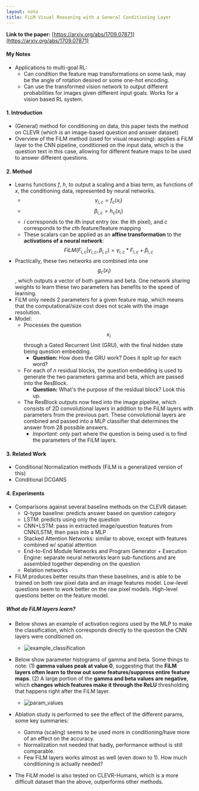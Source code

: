 ```yaml
---
layout: note
title: FiLM Visual Reasoning with a General Conditioning Layer
---
```


**Link to the paper:** [https://arxiv.org/abs/1709.07871](https://arxiv.org/abs/1709.07871)

#### My Notes

- Applications to multi-goal RL:
  - Can condition the feature map transformations on some task, may be the angle of rotation desired or some one-hot encoding.
  - Can use the transformed vision network to output different probabilities for images given different input goals. Works for a vision based RL system.

#### 1. Introduction

- (General) method for conditioning on data, this paper tests the method on CLEVR (which is an image-based question and answer dataset)
- Overview of the FiLM method (used for visual reasoning): applies a FiLM layer to the CNN pipeline, conditioned on the input data, which is the question text in this case, allowing for different feature maps to be used to answer different questions.

#### 2. Method

- Learns functions *f*, *h*, to output a scaling and a bias term, as functions of *x*, the conditioning data, represented by neural networks.
  - $$\gamma_{i, c} = f_c(x_i)$$
  - $$\beta_{i, c} = h_c(x_i)$$
  - *i* corresponds to the *i*th input entry (ex: the ith pixel), and *c* corresponds to the *c*th feature/feature mapping
  - These scalars can be applied as an **affine transformation** to the **activations of a neural network**:
  $$FiLM(F_{i, c} | \gamma_{i, c}, \beta_{i, c}) = \gamma_{i, c} * F_{i, c} + \beta_{i, c}$$
- Practically, these two networks are combined into one $$g_c(x_i)$$, which outputs a vector of both gamma and beta. One network sharing weights to learn these two parameters has benefits to the speed of learning.
- FiLM only needs 2 parameters for a given feature map, which means that the computational/size cost does not scale with the image resolution.
- Model:
  - Processes the question $$x_i$$ through a Gated Recurrent Unit (GRU), with the final hidden state being  question embedding.
    - **Question:** How does the GRU work? Does it split up for each word?
  - For each of *n* residual blocks, the question embedding is used to generate the two parameters gamma and beta, which are passed into the ResBlock.
    - **Question:** What's the purpose of the residual block? Look this up.
  - The ResBlock outputs now feed into the image pipeline, which consists of 2D convolutional layers in addition to the FiLM layers with parameters from the previous part. These convolutional layers are combined and passed into a MLP classifier that determines the answer from 28 possible answers.
    - *Important:* only part where the question is being used is to find the parameters of the FiLM layers.

#### 3. Related Work

- Conditional Normalization methods (FiLM is a generalized version of this)
- Conditional DCGANS

#### 4. Experiments

- Comparisons against several baseline methods on the CLEVR dataset:
  - Q-type baseline: predicts answer based on question category
  - LSTM: predicts using only the question
  - CNN+LSTM: pass in extracted image/question features from CNN/LSTM, then pass into a MLP
  - Stacked Attention Networks: similar to above, except with features combined w/ spatial attention
  - End-to-End Module Networks and Program Generator + Execution Engine: separate neural networks learn sub-functions and are assembled together depending on the question
  - Relation networks
- FiLM produces better results than these baselines, and is able to be trained on both raw pixel data and an image features model. Low-level questions seem to work better on the raw pixel models. High-level questions better on the feature model.

##### What do FiLM layers learn?

- Below shows an example of activation regions used by the MLP to make the classification, which corresponds directly to the question the CNN layers were conditioned on.
  - ![example_classification](https://github.com/justinvyu/paper-notes/deep-learning/images/film/example_classification.png?raw=true)
- Below show parameter histograms of gamma and beta. Some things to note: (1) **gamma values peak at value 0**, suggesting that the **FiLM layers often learn to throw out some features/suppress entire feature maps**. (2) A large portion of the **gamma and beta values are negative**, which **changes which features make it through the ReLU** thresholding that happens right after the FiLM layer.
  - ![param_values](https://github.com/justinvyu/paper-notes/blob/master/deep-learning/images/param_values.png)

- Ablation study is performed to see the effect of the different params, some key summaries:
  - Gamma (scaling) seems to be used more in conditioning/have more of an effect on the accuracy.
  - Normalization not needed that badly, performance without is still comparable.
  - Few FiLM layers works almost as well (even down to 1). How much conditioning is actually needed?
- The FiLM model is also tested on CLEVR-Humans, which is a more difficult dataset than the above, outperforms other methods.